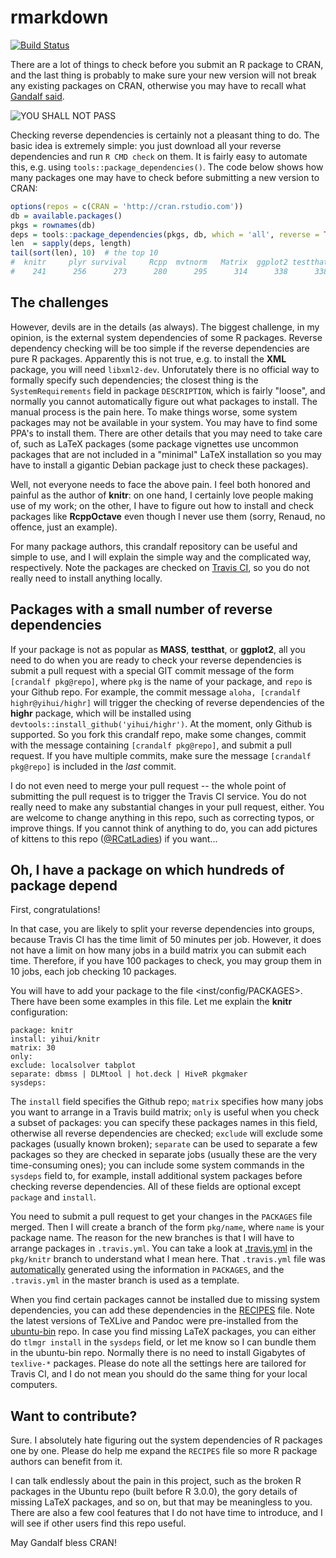 # rmarkdown

[![Build Status](https://travis-ci.org/yihui/crandalf.svg?branch=pkg/rmarkdown)](https://travis-ci.org/yihui/crandalf)

There are a lot of things to check before you submit an R package to CRAN, and
the last thing is probably to make sure your new version will not break any
existing packages on CRAN, otherwise you may have to recall what [Gandalf
said](http://youtu.be/V4UfAL9f74I).

![YOU SHALL NOT PASS](http://i.imgur.com/3mdv0k9.jpg)

Checking reverse dependencies is certainly not a pleasant thing to do. The basic
idea is extremely simple: you just download all your reverse dependencies and
run `R CMD check` on them. It is fairly easy to automate this, e.g. using
`tools::package_dependencies()`. The code below shows how many packages one may
have to check before submitting a new version to CRAN:

```r
options(repos = c(CRAN = 'http://cran.rstudio.com'))
db = available.packages()
pkgs = rownames(db)
deps = tools::package_dependencies(pkgs, db, which = 'all', reverse = TRUE)
len  = sapply(deps, length)
tail(sort(len), 10)  # the top 10
#  knitr     plyr survival     Rcpp  mvtnorm   Matrix  ggplot2 testthat  lattice     MASS
#    241      256      273      280      295      314      338      338      421      844
```

## The challenges

However, devils are in the details (as always). The biggest challenge, in my
opinion, is the external system dependencies of some R packages. Reverse
dependency checking will be too simple if the reverse dependencies are pure R
packages. Apparently this is not true, e.g. to install the **XML** package, you
will need `libxml2-dev`. Unforutately there is no official way to formally
specify such dependencies; the closest thing is the `SystemRequirements` field
in package `DESCRIPTION`, which is fairly "loose", and normally you cannot
automatically figure out what packages to install. The manual process is the
pain here. To make things worse, some system packages may not be available in
your system. You may have to find some PPA's to install them. There are other
details that you may need to take care of, such as LaTeX packages (some package
vignettes use uncommon packages that are not included in a "minimal" LaTeX
installation so you may have to install a gigantic Debian package just to check
these packages).

Well, not everyone needs to face the above pain. I feel both honored and painful
as the author of **knitr**: on one hand, I certainly love people making use of
my work; on the other, I have to figure out how to install and check
packages like **RcppOctave** even though I never use them (sorry, Renaud, no
offence, just an example).

For many package authors, this crandalf repository can be useful and simple to
use, and I will explain the simple way and the complicated way, respectively.
Note the packages are checked on [Travis CI](https://travis-ci.org), so you do
not really need to install anything locally.

## Packages with a small number of reverse dependencies

If your package is not as popular as **MASS**, **testthat**, or **ggplot2**, all
you need to do when you are ready to check your reverse dependencies is submit a
pull request with a special GIT commit message of the form `[crandalf
pkg@repo]`, where `pkg` is the name of your package, and `repo` is your Github
repo. For example, the commit message `aloha, [crandalf highr@yihui/highr]` will
trigger the checking of reverse dependencies of the **highr** package, which
will be installed using `devtools::install_github('yihui/highr')`. At the
moment, only Github is supported. So you fork this crandalf repo, make some
changes, commit with the message containing `[crandalf pkg@repo]`, and submit a
pull request. If you have multiple commits, make sure the message `[crandalf
pkg@repo]` is included in the _last_ commit.

I do not even need to merge your pull request -- the whole point of submitting
the pull request is to trigger the Travis CI service. You do not really need to
make any substantial changes in your pull request, either. You are welcome to
change anything in this repo, such as correcting typos, or improve things. If
you cannot think of anything to do, you can add pictures of kittens to this repo
([@RCatLadies](https://twitter.com/RCatLadies)) if you want...

## Oh, I have a package on which hundreds of package depend

First, congratulations!

In that case, you are likely to split your reverse dependencies into groups,
because Travis CI has the time limit of 50 minutes per job. However, it does not
have a limit on how many jobs in a build matrix you can submit each time.
Therefore, if you have 100 packages to check, you may group them in 10 jobs,
each job checking 10 packages.

You will have to add your package to the file <inst/config/PACKAGES>. There have
been some examples in this file. Let me explain the **knitr** configuration:

```dcf
package: knitr
install: yihui/knitr
matrix: 30
only:
exclude: localsolver tabplot
separate: dbmss | DLMtool | hot.deck | HiveR pkgmaker
sysdeps:
```

The `install` field specifies the Github repo; `matrix` specifies how many jobs
you want to arrange in a Travis build matrix; `only` is useful when you check a
subset of packages: you can specify these packages names in this field,
otherwise all reverse dependencies are checked; `exclude` will exclude some
packages (usually known broken); `separate` can be used to separate a few
packages so they are checked in separate jobs (usually these are the very
time-consuming ones); you can include some system commands in the `sysdeps`
field to, for example, install additional system packages before checking
reverse dependencies. All of these fields are optional except `package` and
`install`.

You need to submit a pull request to get your changes in the `PACKAGES` file
merged. Then I will create a branch of the form `pkg/name`, where `name` is your
package name. The reason for the new branches is that I will have to arrange
packages in `.travis.yml`. You can take a look at
[.travis.yml](https://github.com/yihui/crandalf/blob/pkg/knitr/.travis.yml) in
the `pkg/knitr` branch to understand what I mean here. That `.travis.yml` file
was [automatically](Makefile) generated using the information in `PACKAGES`, and
the `.travis.yml` in the master branch is used as a template.

When you find certain packages cannot be installed due to missing system
dependencies, you can add these dependencies in the
[RECIPES](inst/config/RECIPES) file. Note the latest versions of TeXLive and
Pandoc were pre-installed from the
[ubuntu-bin](https://github.com/yihui/ubuntu-bin) repo. In case you find missing
LaTeX packages, you can either do `tlmgr install` in the `sysdeps` field, or let
me know so I can bundle them in the ubuntu-bin repo. Normally there is no need
to install Gigabytes of `texlive-*` packages. Please do note all the settings
here are tailored for Travis CI, and I do not mean you should do the same thing
for your local computers.

## Want to contribute?

Sure. I absolutely hate figuring out the system dependencies of R packages one
by one. Please do help me expand the `RECIPES` file so more R package authors
can benefit from it.

I can talk endlessly about the pain in this project, such as the broken R
packages in the Ubuntu repo (built before R 3.0.0), the gory details of missing
LaTeX packages, and so on, but that may be meaningless to you. There are also a
few cool features that I do not have time to introduce, and I will see if other
users find this repo useful.

May Gandalf bless CRAN!

